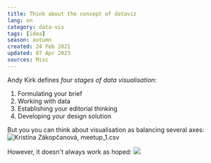 ```yaml
---
title: Think about the concept of dataviz
lang: en
category: data-vis
tags: [idea]
season: autumn
created: 24 Feb 2021
updated: 07 Apr 2023
sources: Misc
---
```


Andy Kirk defines *four stages of data visualisation*:
1. Formulating your brief
2. Working with data
3. Establishing your editorial thinking
4. Developing your design solution

But you you can think about visualisation as balancing several axes:
![Kristína Zákopčanová, meetup_1.csv](../__files/axes-of-dataviz.png)

However, it doesn't always work as hoped:
![](../__files/data-storytelling-real.jpg)